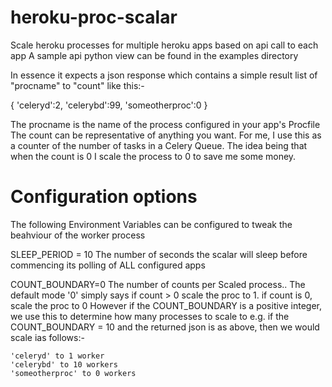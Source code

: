 heroku-proc-scalar
====================

Scale heroku processes for multiple heroku apps based on api call to each app
A sample api python view can be found in the examples directory

In essence it expects a json response which contains a simple result list of "procname" to "count" like this:-

{
    'celeryd':2,
    'celerybd':99,
    'someotherproc':0
}

The procname is the name of the process configured in your app's Procfile
The count can be representative of anything you want. For me, I use this as a counter of the number of tasks in a Celery Queue. The idea being that 
when the count is 0 I scale the process to 0 to save me some money. 

Configuration options
====================

The following Environment Variables can be configured to tweak the beahviour of the worker process

SLEEP_PERIOD  = 10
The number of seconds the scalar will sleep before commencing its polling of ALL configured apps


COUNT_BOUNDARY=0
The number of counts per Scaled process..
The default mode '0' simply says if count > 0 scale the proc to 1. if count is 0, scale the proc to 0
However if the COUNT_BOUNDARY is a positive integer, we use this to determine how many processes to scale to
e.g.  if the COUNT_BOUNDARY = 10  and the returned json is as above, then we would scale ias follows:-

    'celeryd' to 1 worker
    'celerybd' to 10 workers
    'someotherproc' to 0 workers

